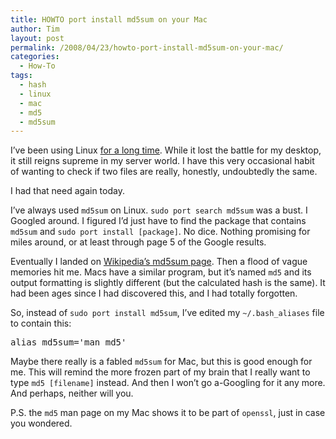 ```yaml
---
title: HOWTO port install md5sum on your Mac
author: Tim
layout: post
permalink: /2008/04/23/howto-port-install-md5sum-on-your-mac/
categories:
  - How-To
tags:
  - hash
  - linux
  - mac
  - md5
  - md5sum
---
```

I&#8217;ve been using Linux [for a long time][1]. While it lost the battle for my desktop, it still reigns supreme in my server world. I have this very occasional habit of wanting to check if two files are really, honestly, undoubtedly the same.

I had that need again today.

I&#8217;ve always used `md5sum` on Linux. `sudo port search md5sum` was a bust. I Googled around. I figured I&#8217;d just have to find the package that contains `md5sum` and `sudo port install [package]`. No dice. Nothing promising for miles around, or at least through page 5 of the Google results.

<!--more-->

Eventually I landed on [Wikipedia&#8217;s md5sum page][2]. Then a flood of vague memories hit me. Macs have a similar program, but it&#8217;s named `md5` and its output formatting is slightly different (but the calculated hash is the same). It had been ages since I had discovered this, and I had totally forgotten.

So, instead of `sudo port install md5sum`, I&#8217;ve edited my `~/.bash_aliases` file to contain this:

<pre class="textmate-source railscasts"><span class="source source_shell">alias md5sum=<span class="string string_quoted string_quoted_single string_quoted_single_shell"><span class="punctuation punctuation_definition punctuation_definition_string punctuation_definition_string_begin punctuation_definition_string_begin_shell">'</span>man md5<span class="punctuation punctuation_definition punctuation_definition_string punctuation_definition_string_end punctuation_definition_string_end_shell">'</span></span></span></pre>

Maybe there really is a fabled `md5sum` for Mac, but this is good enough for me. This will remind the more frozen part of my brain that I really want to type `md5 [filename]` instead. And then I won&#8217;t go a-Googling for it any more. And perhaps, neither will you.

P.S. the `md5` man page on my Mac shows it to be part of `openssl`, just in case you wondered.

 [1]: http://timshadel.com/2006/11/15/election-results-mac-over-ubuntu-in-a-landslide/
 [2]: http://en.wikipedia.org/wiki/Md5sum
